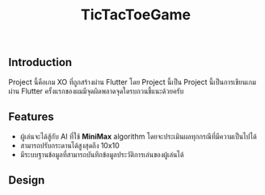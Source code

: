 <h1 align="center"> TicTacToeGame </h1> <br>

## Introduction
Project นี้คือเกม XO ที่ถูกสร้างผ่าน Flutter โดย Project นี้เป็น Project นี้เป็นการเขียนเกมผ่าน Flutter ครั้งแรกของผมมีจุดผิดพลาดจุดใดรบกวนชี้แนะด้วยครับ

## Features

*  ผู้เล่นจะได้สู้กับ AI ที่ใช้ ****MiniMax**** algorithm โดยจะประเมินผลทุกกรณีที่มีความเป็นไปได้
*  สามารถปรับกระดานได้สูงสุดถึง 10x10
*  มีระบบฐานข้อมูลที่สามารถบันทึกข้อมูลประวัติการเล่นของผู้เล่นได้

## Design
